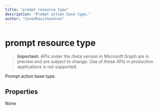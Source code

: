 ```yaml
---
title: "prompt resource type"
description: "Prompt action base type."
author: "VinodRavichandran"
---
```


# prompt resource type

> **Important:** APIs under the /beta version in Microsoft Graph are in preview and are subject to change. Use of these APIs in production applications is not supported.

Prompt action base type.

## Properties

None

<!-- uuid: 8fcb5dbc-d5aa-4681-8e31-b001d5168d79
2015-10-25 14:57:30 UTC -->
<!-- {
  "type": "#page.annotation",
  "description": "prompt resource",
  "keywords": "",
  "section": "documentation",
  "tocPath": ""
}-->